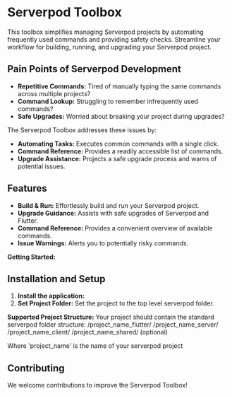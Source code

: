 # Serverpod Toolbox

This toolbox simplifies managing Serverpod projects by automating frequently used commands and providing safety checks. 
Streamline your workflow for building, running, and upgrading your Serverpod project.

## Pain Points of Serverpod Development

- **Repetitive Commands:** Tired of manually typing the same commands across multiple projects?
- **Command Lookup:** Struggling to remember infrequently used commands?
- **Safe Upgrades:** Worried about breaking your project during upgrades?

The Serverpod Toolbox addresses these issues by:

- **Automating Tasks:** Executes common commands with a single click.
- **Command Reference:** Provides a readily accessible list of commands.
- **Upgrade Assistance:** Projects a safe upgrade process and warns of potential issues.


## Features

- **Build & Run:** Effortlessly build and run your Serverpod project.
- **Upgrade Guidance:** Assists with safe upgrades of Serverpod and Flutter.
- **Command Reference:** Provides a convenient overview of available commands.
- **Issue Warnings:** Alerts you to potentially risky commands.

**Getting Started:**

## Installation and Setup

1. **Install the application:** 
2. **Set Project Folder:** Set the project to the top level serverpod folder.

**Supported Project Structure:**
Your project should contain the standard serverpod folder structure:
/project_name_flutter/
/project_name_server/
/project_name_client/
/project_name_shared/ (optional)

Where 'project_name' is the name of your serverpod project


## Contributing

We welcome contributions to improve the Serverpod Toolbox! 



